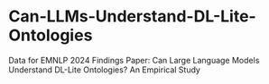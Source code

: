 # Can-LLMs-Understand-DL-Lite-Ontologies
Data for EMNLP 2024 Findings Paper: Can Large Language Models Understand DL-Lite Ontologies? An Empirical Study
